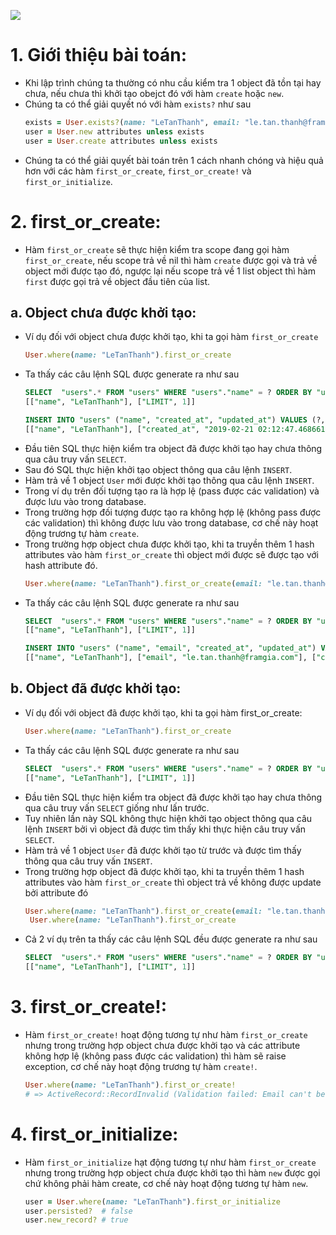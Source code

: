 ![](https://images.viblo.asia/31897ac3-c0f0-491d-9cea-2eaceaf0a0cc.jpg)
# 1. Giới thiệu bài toán:
- Khi lập trình chúng ta thường có nhu cầu kiểm tra 1 object đã tồn tại hay chưa, nếu chưa thì khởi tạo obejct đó với hàm `create` hoặc `new`.
- Chúng ta có thể giải quyết nó với hàm `exists?` như sau
    ```ruby
    exists = User.exists?(name: "LeTanThanh", email: "le.tan.thanh@framgia.com")
    user = User.new attributes unless exists
    user = User.create attributes unless exists
    ```
- Chúng ta có thể giải quyết bài toán trên 1 cách nhanh chóng và hiệu quả hơn với các hàm `first_or_create`, `first_or_create!` và `first_or_initialize`.

# 2. first_or_create:
- Hàm `first_or_create` sẽ thực hiện kiểm tra scope đang gọi hàm `first_or_create`, nếu scope trả về nil thì hàm `create` được gọi và trả về object mới được tạo đó, ngược lại nếu scope trả về 1 list object thì hàm `first` được gọi trả về object đầu tiên của list.

## a. Object chưa được khởi tạo:
- Ví dụ đối với object chưa được khởi tạo, khi ta gọi hàm `first_or_create`
     ```ruby
     User.where(name: "LeTanThanh").first_or_create
     ```
- Ta thấy các câu lệnh SQL được generate ra như sau
    ```SQL
    SELECT  "users".* FROM "users" WHERE "users"."name" = ? ORDER BY "users"."id" ASC LIMIT ? 
    [["name", "LeTanThanh"], ["LIMIT", 1]]

    INSERT INTO "users" ("name", "created_at", "updated_at") VALUES (?, ?, ?)
    [["name", "LeTanThanh"], ["created_at", "2019-02-21 02:12:47.468661"], ["updated_at", "2019-02-21 02:12:47.468661"]]
    ```
- Đầu tiên SQL thực hiện kiểm tra object đã được khởi tạo hay chưa thông qua câu truy vấn `SELECT`.
- Sau đó SQL thực hiện khởi tạo object thông qua câu lệnh `INSERT`.
- Hàm trả về 1 object `User` mới được khởi tạo thông qua câu lệnh `INSERT`.
- Trong ví dụ trên đối tượng tạo ra là hợp lệ (pass được các validation) và được lưu vào trong database.
- Trong trường hợp đối tượng được tạo ra không hợp lệ (không pass được các validation) thì không được lưu vào trong database, cơ chế này hoạt động trương tự hàm `create`.
 - Trong trường hợp object chưa được khởi tạo, khi ta truyền thêm 1 hash attributes vào hàm `first_or_create` thì object mới được sẽ được tạo với hash attribute đó.
     ```ruby
     User.where(name: "LeTanThanh").first_or_create(email: "le.tan.thanh@framgia.com")
     ```
- Ta thấy các câu lệnh SQL được generate ra như sau
    ```SQL
    SELECT  "users".* FROM "users" WHERE "users"."name" = ? ORDER BY "users"."id" ASC LIMIT ?
    [["name", "LeTanThanh"], ["LIMIT", 1]]

    INSERT INTO "users" ("name", "email", "created_at", "updated_at") VALUES (?, ?, ?, ?)
    [["name", "LeTanThanh"], ["email", "le.tan.thanh@framgia.com"], ["created_at", "2019-02-21 03:46:49.194523"], ["updated_at", "2019-02-21 03:46:49.194523"]]
    ```

 ## b. Object đã được khởi tạo:
- Ví dụ đối với object đã được khởi tạo, khi ta gọi hàm first_or_create:
    ```ruby
    User.where(name: "LeTanThanh").first_or_create
    ```
- Ta thấy các câu lệnh SQL được generate ra như sau
    ```SQL
    SELECT  "users".* FROM "users" WHERE "users"."name" = ? ORDER BY "users"."id" ASC LIMIT ? 
    [["name", "LeTanThanh"], ["LIMIT", 1]]
    ```
- Đầu tiên SQL thực hiện kiểm tra object đã được khởi tạo hay chưa thông qua câu truy vấn `SELECT` giống như lấn trước.
- Tuy nhiên lần này SQL không thực hiện khởi tạo object thông qua câu lệnh `INSERT` bởi vì object đã được tìm thấy khi thực hiện câu truy vấn `SELECT`.
- Hàm trả về 1 object `User` đã được khởi tạo từ trước và được tìm thấy thông qua câu truy vấn `INSERT`.
 - Trong trường hợp object đã được khởi tạo, khi ta truyền thêm 1 hash attributes vào hàm `first_or_create` thì object trả về không được update bởi attribute đó
     ```ruby
     User.where(name: "LeTanThanh").first_or_create(email: "le.tan.thanh.update@framgia.com")
      User.where(name: "LeTanThanh").first_or_create
     ```
- Cả 2 ví dụ trên ta thấy các câu lệnh SQL đều được generate ra như sau
    ```SQL
    SELECT  "users".* FROM "users" WHERE "users"."name" = ? ORDER BY "users"."id" ASC LIMIT ?
    [["name", "LeTanThanh"], ["LIMIT", 1]]
    ```

# 3. first_or_create!:
- Hàm `first_or_create!` hoạt động tương tự như hàm `first_or_create` nhưng trong trường hợp object chưa được khởi tạo và các attribute không hợp lệ (không pass được các validation) thì hàm sẽ raise exception, cơ chế này hoạt động trương tự hàm `create!`.
    ```ruby
    User.where(name: "LeTanThanh").first_or_create!
    # => ActiveRecord::RecordInvalid (Validation failed: Email can't be blank)
    ```

# 4. first_or_initialize:
- Hàm `first_or_initialize` hạt động tương tự như hàm `first_or_create` nhưng trong trường hợp object chưa được khởi tạo thì hàm `new` được gọi chứ không phải hàm create, cơ chế này hoạt động tương tự hàm `new`.
    ```ruby
    user = User.where(name: "LeTanThanh").first_or_initialize
    user.persisted?  # false
    user.new_record? # true
    ```